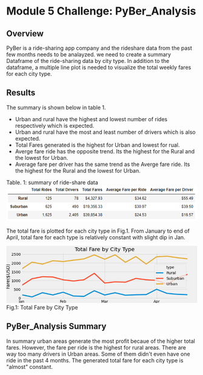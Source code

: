 # Module 5 Challenge: PyBer_Analysis

## Overview
PyBer is a ride-sharing app company and the rideshare data from the past few months needs to be analayzed. we need to create a summary Dataframe of the ride-sharing data by city type. In addition to the dataframe, a multiple line plot is needed to visualize the total weekly fares for each city type.

## Results
The summary is shown below in table 1. 
* Urban and rural have the highest and lowest number of rides respectively which is expected. 
* Urban and rural have the most and least number of drivers which is also expected. 
* Total Fares generated is the highest for Urban and lowest for rual. 
* Averge fare ride has the opposite trend. Its the highest for  the Rural and the lowest for Urban. 
* Average fare per driver has the same trend as the Averge fare ride. Its the highest for  the Rural and the lowest for Urban. 

Table. 1: summary of ride-share data
 ![Summary Table](analysis/Summary_Table.png)

The total fare is plotted for each city type in Fig.1. 
From January to end of April, total fare for each type is relatively constant with slight dip in Jan. 

 ![Total Fare by City Type](analysis/PyBer_fare_summary.png)
 Fig.1: Total Fare by City Type

## PyBer_Analysis Summary
In summary urban areas generate the most profit becaue of the higher total fares. However, the fare per ride is the highest for rural areas.
There are way too many drivers in Urban areas. Some of them didn't even have one ride in the past 4 months. 
The generated total fare for each city type is "almost" constant.
